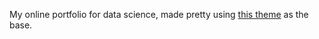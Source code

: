 My online portfolio for data science, made pretty using [this theme](https://github.com/jeromelachaud/freelancer-theme) as the base.
